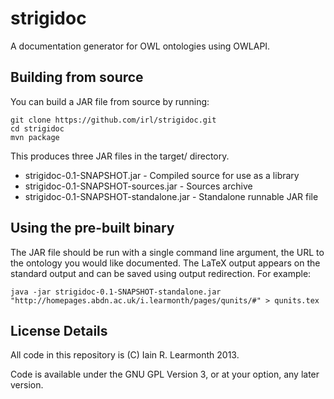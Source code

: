 strigidoc
=========

A documentation generator for OWL ontologies using OWLAPI.

Building from source
--------------------

You can build a JAR file from source by running:

    git clone https://github.com/irl/strigidoc.git
    cd strigidoc
    mvn package

This produces three JAR files in the target/ directory.

 * strigidoc-0.1-SNAPSHOT.jar - Compiled source for use as a library
 * strigidoc-0.1-SNAPSHOT-sources.jar - Sources archive
 * strigidoc-0.1-SNAPSHOT-standalone.jar - Standalone runnable JAR file

Using the pre-built binary
--------------------------

The JAR file should be run with a single command line argument, the URL to the ontology you would like documented. The LaTeX output appears on the standard output and can be saved using output redirection. For example:

    java -jar strigidoc-0.1-SNAPSHOT-standalone.jar "http://homepages.abdn.ac.uk/i.learmonth/pages/qunits/#" > qunits.tex

License Details
---------------

All code in this repository is (C) Iain R. Learmonth 2013.

Code is available under the GNU GPL Version 3, or at your option, any later version.

